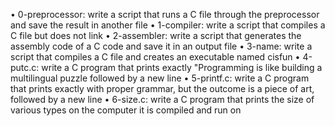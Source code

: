 •	0-preprocessor: write a script that runs a C file through the preprocessor and save the result in another file
•	1-compiler: write a script that compiles a C file but does not link
•	2-assembler: write a script that generates the assembly code of a C code and save it in an output file
•	3-name: write a script that compiles a C file and creates an executable named cisfun
•	4-putc.c: write a C program that prints exactly "Programming is like building a multilingual puzzle followed by a new line
•	5-printf.c: write a C program that prints exactly with proper grammar, but the outcome is a piece of art, followed by a new line
•	6-size.c: write a C program that prints the size of various types on the computer it is compiled and run on
